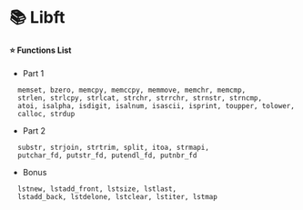 # 📚 Libft


#### ⭐ Functions List
  - Part 1
```
  memset, bzero, memcpy, memccpy, memmove, memchr, memcmp,
  strlen, strlcpy, strlcat, strchr, strrchr, strnstr, strncmp,
  atoi, isalpha, isdigit, isalnum, isascii, isprint, toupper, tolower,
  calloc, strdup
  ```
  
   - Part 2
```
  substr, strjoin, strtrim, split, itoa, strmapi,
  putchar_fd, putstr_fd, putendl_fd, putnbr_fd
  ```
  
   - Bonus
```
  lstnew, lstadd_front, lstsize, lstlast,
  lstadd_back, lstdelone, lstclear, lstiter, lstmap
  ```
